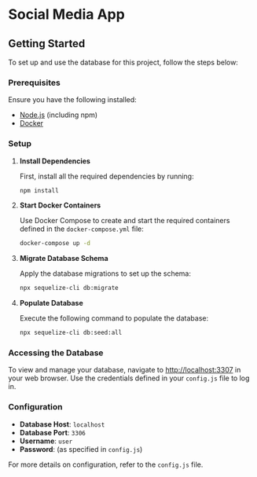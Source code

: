 # Social Media App

## Getting Started

To set up and use the database for this project, follow the steps below:

### Prerequisites

Ensure you have the following installed:
- [Node.js](https://nodejs.org/) (including npm)
- [Docker](https://www.docker.com/)

### Setup

1. **Install Dependencies**

   First, install all the required dependencies by running:
   ```bash
   npm install

2. **Start Docker Containers**

    Use Docker Compose to create and start the required containers defined in the `docker-compose.yml` file:
    ```bash
    docker-compose up -d

3. **Migrate Database Schema**

    Apply the database migrations to set up the schema:
    ```bash
    npx sequelize-cli db:migrate
    ```

3. **Populate Database**

    Execute the following command to populate the database:
    ```bash
    npx sequelize-cli db:seed:all
    ```

### Accessing the Database

To view and manage your database, navigate to [http://localhost:3307](http://localhost:3307) in your web browser.
Use the credentials defined in your `config.js` file to log in.
### Configuration

- **Database Host**: `localhost`
- **Database Port**: `3306`
- **Username**: `user`
- **Password**: (as specified in `config.js`)

For more details on configuration, refer to the `config.js` file.
